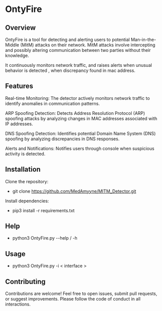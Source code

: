 # OntyFire

## Overview
OntyFire is a tool for detecting and alerting users to potential Man-in-the-Middle (MitM) attacks on their network. MitM attacks involve intercepting and possibly altering communication between two parties without their knowledge.

It continuously monitors network traffic, and raises alerts when unusual behavior is detected , when discrepancy found in mac address.

## Features
Real-time Monitoring: The detector actively monitors network traffic to identify anomalies in communication patterns.

ARP Spoofing Detection: Detects Address Resolution Protocol (ARP) spoofing attacks by analyzing changes in MAC addresses associated with IP addresses.

DNS Spoofing Detection: Identifies potential Domain Name System (DNS) spoofing by analyzing discrepancies in DNS responses.

Alerts and Notifications: Notifies users through console when suspicious activity is detected.

## Installation
Clone the repository:

- git clone https://github.com/MedAmyyne/MITM_Detector.git
  
Install dependencies:

- pip3 install -r requirements.txt
  

## Help
- python3 OntyFire.py --help / -h

## Usage
- python3 OntyFire.py -i < interface >

## Contributing
Contributions are welcome! Feel free to open issues, submit pull requests, or suggest improvements. Please follow the code of conduct in all interactions.
